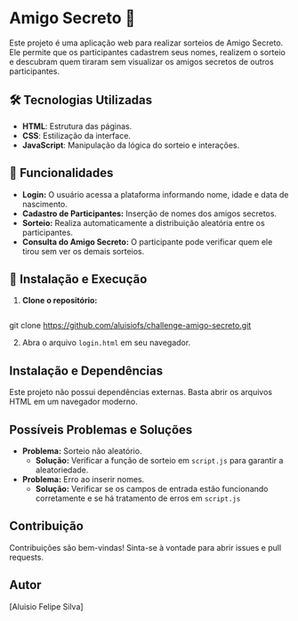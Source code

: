 # Amigo Secreto 🎁

Este projeto é uma aplicação web para realizar sorteios de Amigo Secreto. Ele permite que os participantes cadastrem seus nomes, realizem o sorteio e descubram quem tiraram sem visualizar os amigos secretos de outros participantes.

## 🛠 Tecnologias Utilizadas

- **HTML**: Estrutura das páginas.
- **CSS**: Estilização da interface.
- **JavaScript**: Manipulação da lógica do sorteio e interações.

## 📌 Funcionalidades

- **Login:** O usuário acessa a plataforma informando nome, idade e data de nascimento.
- **Cadastro de Participantes:** Inserção de nomes dos amigos secretos.
- **Sorteio:** Realiza automaticamente a distribuição aleatória entre os participantes.
- **Consulta do Amigo Secreto:** O participante pode verificar quem ele tirou sem ver os demais sorteios.

## 🔧 Instalação e Execução

1. **Clone o repositório:**
   ```sh
  git clone https://github.com/aluisiofs/challenge-amigo-secreto.git
  
2.  Abra o arquivo `login.html` em seu navegador.

## Instalação e Dependências

Este projeto não possui dependências externas. Basta abrir os arquivos HTML em um navegador moderno.

## Possíveis Problemas e Soluções

* **Problema:** Sorteio não aleatório.
    * **Solução:** Verificar a função de sorteio em `script.js` para garantir a aleatoriedade.
* **Problema:** Erro ao inserir nomes.
    * **Solução:** Verificar se os campos de entrada estão funcionando corretamente e se há tratamento de erros em `script.js`
    
## Contribuição

Contribuições são bem-vindas! Sinta-se à vontade para abrir issues e pull requests.

## Autor

[Aluisio Felipe Silva]
